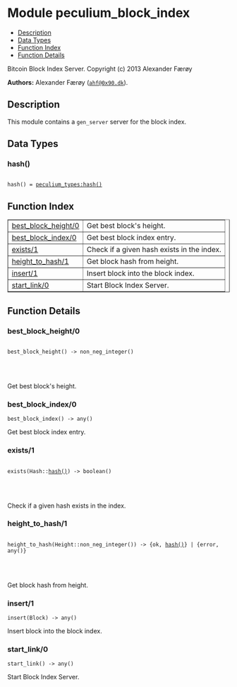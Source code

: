 

# Module peculium_block_index #
* [Description](#description)
* [Data Types](#types)
* [Function Index](#index)
* [Function Details](#functions)


Bitcoin Block Index Server.
Copyright (c)  2013 Alexander Færøy

__Authors:__ Alexander Færøy ([`ahf@0x90.dk`](mailto:ahf@0x90.dk)).
<a name="description"></a>

## Description ##
   This module contains a `gen_server` server for the block index.
<a name="types"></a>

## Data Types ##




### <a name="type-hash">hash()</a> ###



<pre><code>
hash() = <a href="peculium_types.md#type-hash">peculium_types:hash()</a>
</code></pre>


<a name="index"></a>

## Function Index ##


<table width="100%" border="1" cellspacing="0" cellpadding="2" summary="function index"><tr><td valign="top"><a href="#best_block_height-0">best_block_height/0</a></td><td>Get best block's height.</td></tr><tr><td valign="top"><a href="#best_block_index-0">best_block_index/0</a></td><td>Get best block index entry.</td></tr><tr><td valign="top"><a href="#exists-1">exists/1</a></td><td>Check if a given hash exists in the index.</td></tr><tr><td valign="top"><a href="#height_to_hash-1">height_to_hash/1</a></td><td>Get block hash from height.</td></tr><tr><td valign="top"><a href="#insert-1">insert/1</a></td><td>Insert block into the block index.</td></tr><tr><td valign="top"><a href="#start_link-0">start_link/0</a></td><td>Start Block Index Server.</td></tr></table>


<a name="functions"></a>

## Function Details ##

<a name="best_block_height-0"></a>

### best_block_height/0 ###


<pre><code>
best_block_height() -&gt; non_neg_integer()
</code></pre>

<br></br>


Get best block's height.
<a name="best_block_index-0"></a>

### best_block_index/0 ###

`best_block_index() -> any()`

Get best block index entry.
<a name="exists-1"></a>

### exists/1 ###


<pre><code>
exists(Hash::<a href="#type-hash">hash()</a>) -&gt; boolean()
</code></pre>

<br></br>


Check if a given hash exists in the index.
<a name="height_to_hash-1"></a>

### height_to_hash/1 ###


<pre><code>
height_to_hash(Height::non_neg_integer()) -&gt; {ok, <a href="#type-hash">hash()</a>} | {error, any()}
</code></pre>

<br></br>


Get block hash from height.
<a name="insert-1"></a>

### insert/1 ###

`insert(Block) -> any()`

Insert block into the block index.
<a name="start_link-0"></a>

### start_link/0 ###

`start_link() -> any()`

Start Block Index Server.
